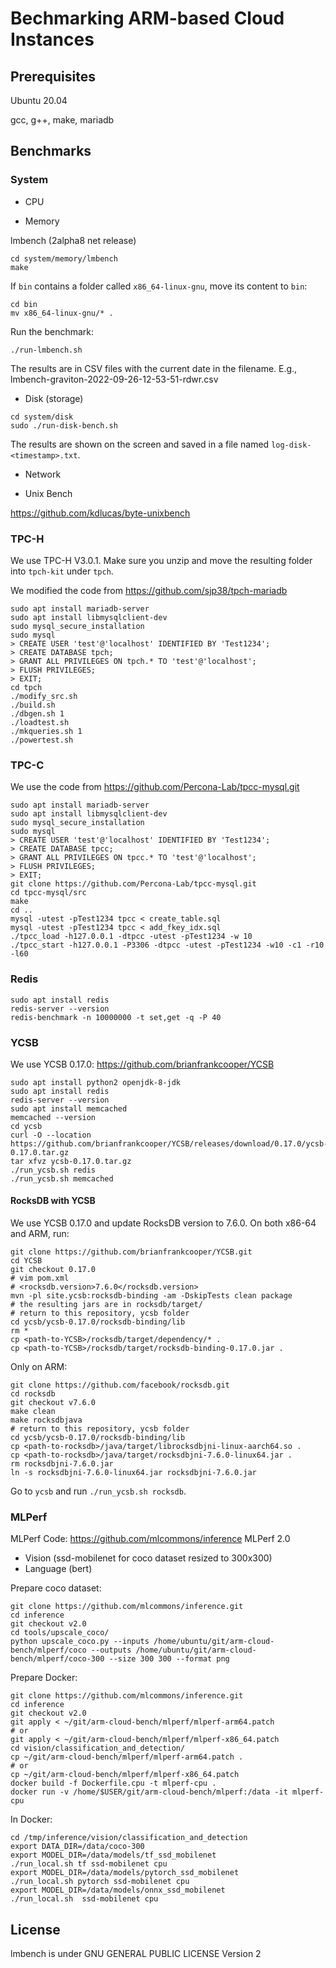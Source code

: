 # Bechmarking ARM-based Cloud Instances

## Prerequisites

Ubuntu 20.04

gcc, g++, make, mariadb


## Benchmarks

### System

- CPU

- Memory

lmbench (2alpha8 net release)

```
cd system/memory/lmbench
make
```

If ``bin`` contains a folder called ``x86_64-linux-gnu``, move its content to ``bin``:

```
cd bin
mv x86_64-linux-gnu/* .
```

Run the benchmark:

```
./run-lmbench.sh
```

The results are in CSV files with the current date in the filename. E.g., lmbench-graviton-2022-09-26-12-53-51-rdwr.csv

- Disk (storage)

```
cd system/disk
sudo ./run-disk-bench.sh
```

The results are shown on the screen and saved in a file named ``log-disk-<timestamp>.txt``.


- Network

- Unix Bench

https://github.com/kdlucas/byte-unixbench

### TPC-H

We use TPC-H V3.0.1. Make sure you unzip and move the resulting folder into ``tpch-kit`` under ``tpch``.

We modified the code from https://github.com/sjp38/tpch-mariadb

```
sudo apt install mariadb-server
sudo apt install libmysqlclient-dev
sudo mysql_secure_installation
sudo mysql
> CREATE USER 'test'@'localhost' IDENTIFIED BY 'Test1234';
> CREATE DATABASE tpch;
> GRANT ALL PRIVILEGES ON tpch.* TO 'test'@'localhost';
> FLUSH PRIVILEGES;
> EXIT;
cd tpch
./modify_src.sh
./build.sh
./dbgen.sh 1
./loadtest.sh
./mkqueries.sh 1
./powertest.sh
```

### TPC-C

We use the code from https://github.com/Percona-Lab/tpcc-mysql.git

```
sudo apt install mariadb-server
sudo apt install libmysqlclient-dev
sudo mysql_secure_installation
sudo mysql
> CREATE USER 'test'@'localhost' IDENTIFIED BY 'Test1234';
> CREATE DATABASE tpcc;
> GRANT ALL PRIVILEGES ON tpcc.* TO 'test'@'localhost';
> FLUSH PRIVILEGES;
> EXIT;
git clone https://github.com/Percona-Lab/tpcc-mysql.git
cd tpcc-mysql/src
make
cd ..
mysql -utest -pTest1234 tpcc < create_table.sql
mysql -utest -pTest1234 tpcc < add_fkey_idx.sql
./tpcc_load -h127.0.0.1 -dtpcc -utest -pTest1234 -w 10
./tpcc_start -h127.0.0.1 -P3306 -dtpcc -utest -pTest1234 -w10 -c1 -r10 -l60
```

### Redis

```
sudo apt install redis
redis-server --version
redis-benchmark -n 10000000 -t set,get -q -P 40
```

### YCSB

We use YCSB 0.17.0: https://github.com/brianfrankcooper/YCSB

```
sudo apt install python2 openjdk-8-jdk
sudo apt install redis
redis-server --version
sudo apt install memcached
memcached --version
cd ycsb
curl -O --location https://github.com/brianfrankcooper/YCSB/releases/download/0.17.0/ycsb-0.17.0.tar.gz
tar xfvz ycsb-0.17.0.tar.gz
./run_ycsb.sh redis
./run_ycsb.sh memcached
```

#### RocksDB with YCSB

We use YCSB 0.17.0 and update RocksDB version to 7.6.0. On both x86-64 and ARM, run:

```
git clone https://github.com/brianfrankcooper/YCSB.git
cd YCSB
git checkout 0.17.0
# vim pom.xml
# <rocksdb.version>7.6.0</rocksdb.version>
mvn -pl site.ycsb:rocksdb-binding -am -DskipTests clean package
# the resulting jars are in rocksdb/target/
# return to this repository, ycsb folder
cd ycsb/ycsb-0.17.0/rocksdb-binding/lib
rm *
cp <path-to-YCSB>/rocksdb/target/dependency/* .
cp <path-to-YCSB>/rocksdb/target/rocksdb-binding-0.17.0.jar .
```

Only on ARM:

```
git clone https://github.com/facebook/rocksdb.git
cd rocksdb
git checkout v7.6.0
make clean
make rocksdbjava
# return to this repository, ycsb folder
cd ycsb/ycsb-0.17.0/rocksdb-binding/lib
cp <path-to-rocksdb>/java/target/librocksdbjni-linux-aarch64.so .
cp <path-to-rocksdb>/java/target/rocksdbjni-7.6.0-linux64.jar .
rm rocksdbjni-7.6.0.jar
ln -s rocksdbjni-7.6.0-linux64.jar rocksdbjni-7.6.0.jar
```

Go to ``ycsb`` and run ``./run_ycsb.sh rocksdb``.

### MLPerf

MLPerf Code: https://github.com/mlcommons/inference
MLPerf 2.0

- Vision (ssd-mobilenet for coco dataset resized to 300x300)
- Language (bert)

Prepare coco dataset:

```
git clone https://github.com/mlcommons/inference.git
cd inference
git checkout v2.0
cd tools/upscale_coco/
python upscale_coco.py --inputs /home/ubuntu/git/arm-cloud-bench/mlperf/coco --outputs /home/ubuntu/git/arm-cloud-bench/mlperf/coco-300 --size 300 300 --format png
```

Prepare Docker:

```
git clone https://github.com/mlcommons/inference.git
cd inference
git checkout v2.0
git apply < ~/git/arm-cloud-bench/mlperf/mlperf-arm64.patch
# or
git apply < ~/git/arm-cloud-bench/mlperf/mlperf-x86_64.patch
cd vision/classification_and_detection/
cp ~/git/arm-cloud-bench/mlperf/mlperf-arm64.patch .
# or
cp ~/git/arm-cloud-bench/mlperf/mlperf-x86_64.patch
docker build -f Dockerfile.cpu -t mlperf-cpu .
docker run -v /home/$USER/git/arm-cloud-bench/mlperf:/data -it mlperf-cpu
```

In Docker:

```
cd /tmp/inference/vision/classification_and_detection
export DATA_DIR=/data/coco-300
export MODEL_DIR=/data/models/tf_ssd_mobilenet
./run_local.sh tf ssd-mobilenet cpu
export MODEL_DIR=/data/models/pytorch_ssd_mobilenet
./run_local.sh pytorch ssd-mobilenet cpu
export MODEL_DIR=/data/models/onnx_ssd_mobilenet
./run_local.sh  ssd-mobilenet cpu
```

## License

lmbench is under GNU GENERAL PUBLIC LICENSE Version 2

